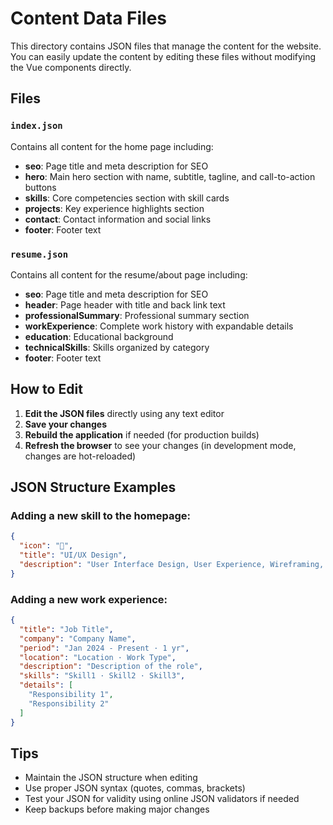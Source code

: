 # Content Data Files

This directory contains JSON files that manage the content for the website. You can easily update the content by editing these files without modifying the Vue components directly.

## Files

### `index.json`
Contains all content for the home page including:
- **seo**: Page title and meta description for SEO
- **hero**: Main hero section with name, subtitle, tagline, and call-to-action buttons
- **skills**: Core competencies section with skill cards
- **projects**: Key experience highlights section
- **contact**: Contact information and social links
- **footer**: Footer text

### `resume.json`
Contains all content for the resume/about page including:
- **seo**: Page title and meta description for SEO
- **header**: Page header with title and back link text
- **professionalSummary**: Professional summary section
- **workExperience**: Complete work history with expandable details
- **education**: Educational background
- **technicalSkills**: Skills organized by category
- **footer**: Footer text

## How to Edit

1. **Edit the JSON files** directly using any text editor
2. **Save your changes**
3. **Rebuild the application** if needed (for production builds)
4. **Refresh the browser** to see your changes (in development mode, changes are hot-reloaded)

## JSON Structure Examples

### Adding a new skill to the homepage:
```json
{
  "icon": "🎨",
  "title": "UI/UX Design",
  "description": "User Interface Design, User Experience, Wireframing, Prototyping"
}
```

### Adding a new work experience:
```json
{
  "title": "Job Title",
  "company": "Company Name",
  "period": "Jan 2024 - Present · 1 yr",
  "location": "Location · Work Type",
  "description": "Description of the role",
  "skills": "Skill1 · Skill2 · Skill3",
  "details": [
    "Responsibility 1",
    "Responsibility 2"
  ]
}
```

## Tips

- Maintain the JSON structure when editing
- Use proper JSON syntax (quotes, commas, brackets)
- Test your JSON for validity using online JSON validators if needed
- Keep backups before making major changes
